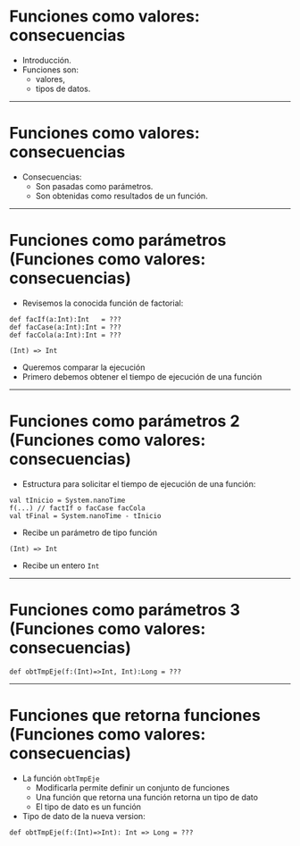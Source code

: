 # Funciones como valores: consecuencias

* Introducción.
* Funciones son:
  * valores,
  * tipos de datos.

---

# Funciones como valores: consecuencias

* Consecuencias:
  * Son pasadas como parámetros.
  * Son obtenidas como resultados de un función.

---

# Funciones como parámetros (Funciones como valores: consecuencias)

* Revisemos la conocida función de factorial:

```{.scala}
def facIf(a:Int):Int   = ???
def facCase(a:Int):Int = ???
def facCola(a:Int):Int = ???

(Int) => Int
```

* Queremos comparar la ejecución
* Primero debemos obtener el tiempo de ejecución de una función

---

# Funciones como parámetros 2 (Funciones como valores: consecuencias)

* Estructura para solicitar el tiempo de ejecución de una función:

```{.scala}
val tInicio = System.nanoTime
f(...) // factIf o facCase facCola
val tFinal = System.nanoTime - tInicio

```

* Recibe un parámetro de tipo función
```{.scala}
(Int) => Int
```
* Recibe un entero `Int` 

---

# Funciones como parámetros 3 (Funciones como valores: consecuencias)

```{.scala}
def obtTmpEje(f:(Int)=>Int, Int):Long = ???
```

---

# Funciones que retorna funciones (Funciones como valores: consecuencias)

* La función `obtTmpEje`
  * Modificarla permite definir un conjunto de funciones
  * Una función que retorna una función retorna un tipo de dato
  * El tipo de dato es un función
* Tipo de dato de la nueva version:

```{.scala}
def obtTmpEje(f:(Int)=>Int): Int => Long = ???
```
